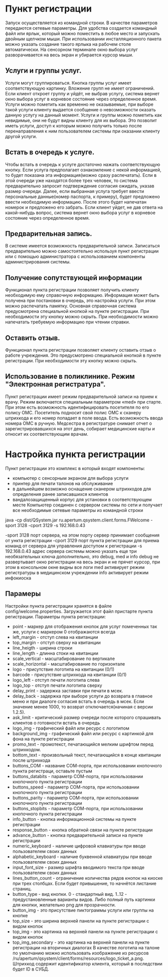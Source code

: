 # Пункт регистрации #

Запуск осуществляется из командной строки. В качестве параметров передаются сетевые параметры. Для удобства создается командный файл или ярлык, который можно поместить в любое место и запускать двойным щелчком мыши. При использовании инсталляционного пакета можно указать создание такого ярлыка на рабочем столе автоматически. На сенсорном терминале окно выбора услуг разворачивается на весь экран и убирается курсор мыши.

## Услуги и группы услуг. ##
Услуги могут группироваться. Кнопка группы услуг имеет соответствующую картинку. Вложение групп не имеет ограничений. Если клиент откроет группу и уйдёт, не выбрав услугу, система вернет окно выбора услуг в корневое состояние через определенное время. Услуги можно пометить как временно не оказываемые, при выборе такой услуги клиенту выдается сообщение о невозможности оказать данную услугу на данный момент. Услуги и группы можно пометить как невидимые, они не будут видны клиенту для их выбора. Это позволит иметь услуги, доступ к которым можно получить только после перенаправления к ним пользователем системы при оказании клиенту другой услуги.

## Встать в очередь к услуге. ##
Чтобы встать в очередь к услуге достаточно нажать соответствующую кнопку. Если услуга предполагает ознакомление с некой информацией, то будет показана эта информация(можно сразу распечатать). Если в этой очереди уже находятся более трех человек, то система предварительно запросит подтверждение согласия ожидать, указав размер очереди. Далее, если выбранная услуга требует ввести персональные данные(номер паспорта, к примеру), будет предложено ввести необходимую информацию. После этого будет напечатан номерок и предложено его забрать. Если клиент уйдет, не дав ответа на какой-нибудь вопрос, система вернет окно выбора услуг в корневое состояние через определенное время.

## Предварительная запись. ##
В системе имеется возможность предварительной записи. Записаться предварительно можно самостоятельно используя пункт регистрации или с помощью администратора с использованием компоненты администрирования системы.

## Получение сопутствующей информации ##
Функционал пункта регистрации позволяет получить клиенту необходимую ему справочную информацию. Информация может быть получена при постановки в очередь, это настройка услуги. При этом можно распечатать памятку. Основная справочная система предусмотрена специальной кнопкой на пункте регистрации. При необходимости эту кнопку можно скрыть. При необходимости можно напечатать требуемую информацию при чтении справки.

## Оставить отзыв. ##
Функционал пункта регистрации позволяет клиенту оставить отзыв о работе учреждения. Это предусмотрено специальной кнопкой в пункте регистрации. При необходимости эту кнопку можно скрыть.

## Использование в поликлинике. Режим "Электронная регистратура". ##
Пункт регистрации имеет режим предварительной записи на прием к врачу. Режим включается специальным параметром «med» при старте. При этом есть возможность идентифицировать посетителя по его полису ОМС. Посетитель подносит свой полис ОМС к сканеру штрихкода и его номер попадает в поле ввода. Есть возможность ввода номера ОМС в ручную. Медсестра в регистратуре снимает отчет о зарегистрировавшихся на этот день, собирает медицинские карты и относит их соответствующим врачам.

# Настройка пункта регистрации #

Пункт регистрации это комплекс в который входят компоненты:

  * компьютер с сенсорным экраном для выбора услуги
  * принтер для печати талонов на обслуживание
  * в дальнейшем возможно оснащение сканером штрихкодов для определения ранее записавшихся клиентов
  * вандалозащищенный корпус для установки в соответствующем месте
Компьютер соединен с сервером системы по сети и получает все необходимые сетевые параметры из командной строки

java -cp dist/QSystem.jar ru.apertum.qsystem.client.forms.FWelcome -sport 3128 -cport 3129 -s 192.168.0.43

-sport 3128 порт сервера, на этом порту сервер принимает сообщения от ункта регистрации
-cport 3129 порт пункта регистрации для приема команд от сервера для управления доступом к регистрации
-s 192.168.0.43 адрес сервера системы
можно указать еще три необязательных ключа дополнительно, это debug, med и info
debug не развертывает окно регистрации на весь экран и не прячет курсор, при этом в консольном окне видны все логи
med активирует режим регистратуры в медицинском учреждении
info активирует режим инфокиоска

## Парамеры ##

Настройки пункта регистрации хранятся в файле config/welcome.properties. Загружается этот файл пристарте пункта регистрации. Параметры пункта регистрации:

  * point - маркер для отображения кнопок для услуг помеченных так же, услуги с маркером 0 отображаются всегда
  * left\_margin - отступ слева на квитанции
  * top\_margin - отступ сверху на квитанции
  * line\_heigth - ширина строки
  * line\_length - длинна стоки на квитанции
  * scale\_vertical - масштабирование по вертикале
  * scale\_horizontal - масштабирование по горизонтале
  * logo - присутствие логотипа на квитанции (0/1)
  * barcode - присутствие штрихкода на квитанции (0/1)
  * logo\_left - отступ печати логотипа слева
  * logo\_top - отступ печати логотипа сверху
  * delay\_print - задержка заставки при печати в мсек.
  * delay\_back - задержка при выборе услуги до возврата в главное меню и при диалоге согласия встать в очередь в мсек. Если значение менее 1000, то возврат отключается(начиная с версии 1.2.5).
  * ask\_limit - критический размер очереди после которого спрашивать клиентов о готовности встать в очередь
  * logo\_img - графический файл или ресурс с логотипом
  * background\_img - графический файл или ресурс с картинкой для фона на пункте регистрации
  * promo\_text - промотекст, печатающийся мелким шрифтом перед штрихкодом.
  * bottom\_text - произвольный текст, печатающийся в конце квитанции после штрихкода
  * buttons\_COM - название СОМ-порта, при использовании кнопочного пункта регистраци, оставьте пустым
  * buttons\_databits - параметр СОМ-порта, при использовании кнопочного пункта регистрации
  * buttons\_speed - параметр СОМ-порта, при использовании кнопочного пункта регистрации
  * buttons\_parity - параметр СОМ-порта, при использовании кнопочного пункта регистрации
  * buttons\_stopbits - параметр СОМ-порта, при использовании кнопочного пункта регистрации
  * info\_button - кнопка информационной системы на пункте регистрации
  * response\_button - кнопка обратной связи на пункте регистрации
  * advance\_button - кнопка предварительной записи на пункте регистрации
  * numeric\_keyboard - наличие цифровой клавиатуры при вводе пользователем своих данных
  * alphabetic\_keyboard - наличие буквенной клавиатуры при вводе пользователем своих данных
  * input\_font\_size  - размер шрифта вводимого текста  при вводе пользователем своих данных
  * lines\_button\_count - ограничение количества рядов кнопок на киоске при трех столбцах. Если будет привышение, то начнётся листание страниц.
  * button\_type - вид кнопки. 0 - стандартный вид. 1..12 - предустановленные варианты видов. Либо полный путь картинки для кнопки, желательно png для прозрачности.
  * button\_img - это присутствие пиктограммы услуги или группы на кнопке
  * top\_size - это ширина верхней панели на пункте регистрации с видом кнопок
  * top\_img - это картинка на верхней панели на пункте регистрации с видом кнопок
  * top\_img\_secondary - это картинка на верхней панели на пункте регистрации  на вторичных диалогах
В качестве логотипа на талоне по умолчанию можно использовать изображение из ресурсов /ru/apertum/qsystem/client/forms/resources/logo\_ticket\_a.png. Штрихкод содержит идентификатор клиента, который в последствии будет ID в СУБД.
